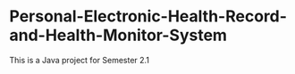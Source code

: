 # Personal-Electronic-Health-Record-and-Health-Monitor-System
This is a Java project for Semester 2.1

